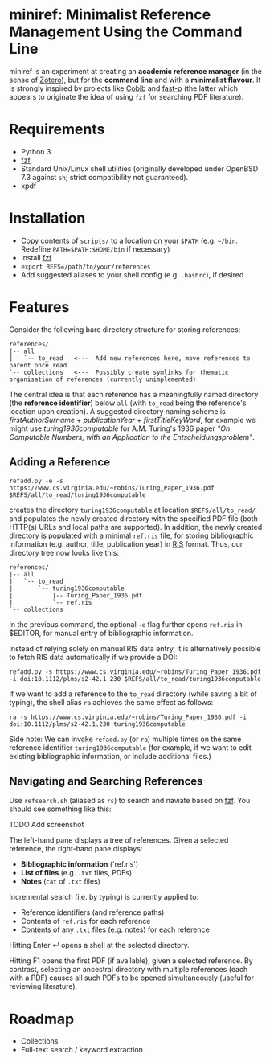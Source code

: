 # miniref: Minimalist Reference Management Using the Command Line
miniref is an experiment at creating an **academic reference manager** (in the sense of [Zotero](https://www.zotero.org)), but for the **command line** and with a **minimalist flavour**. It is strongly inspired by projects like [Cobib](https://mrossinek.gitlab.io/programming/introducing-cobib/) and [fast-p](https://github.com/bellecp/fast-p) (the latter which appears to originate the idea of using `fzf` for searching PDF literature). 

# Requirements
* Python 3
* [fzf](https://github.com/junegunn/fzf)
* Standard Unix/Linux shell utilities (originally developed under OpenBSD 7.3 against `sh`; strict compatibility not guaranteed).
* xpdf

# Installation
* Copy contents of `scripts/` to a location on your `$PATH` (e.g. `~/bin`. Redefine `PATH=$PATH:$HOME/bin` if necessary)
* Install [fzf](https://github.com/junegunn/fzf)
* `export REFS=/path/to/your/references`
* Add suggested aliases to your shell config (e.g. `.bashrc`), if desired
  
# Features
Consider the following bare directory structure for storing references:
```
references/
|-- all
|   `-- to_read   <---  Add new references here, move references to parent once read
`-- collections   <---  Possibly create symlinks for thematic organisation of references (currently unimplemented)
```
The central idea is that each reference has a meaningfully named directory (the **reference identifier**) below `all` (with `to_read` being the reference's location upon creation). A suggested directory naming scheme is *firstAuthorSurname* + *publicationYear* + *firstTitleKeyWord*, for example we might use *turing1936computable* for A.M. Turing's 1936 paper *"On Computable Numbers, with an Application to the Entscheidungsproblem"*.

## Adding a Reference
```
refadd.py -e -s https://www.cs.virginia.edu/~robins/Turing_Paper_1936.pdf $REFS/all/to_read/turing1936computable
```
creates the directory `turing1936computable` at location `$REFS/all/to_read/` and populates the newly created directory with the specified PDF file (both HTTP(s) URLs and local paths are supported). In addition, the newly created directory is populated with a minimal `ref.ris` file, for storing bibliographic information (e.g. author, title, publication year) in [RIS](https://en.wikipedia.org/wiki/RIS_(file_format)) format. Thus, our directory tree now looks like this:
```
references/
|-- all
|   `-- to_read
|       `-- turing1936computable
|           |-- Turing_Paper_1936.pdf
|           `-- ref.ris
`-- collections
```
In the previous command, the optional `-e` flag further opens `ref.ris` in $EDITOR, for manual entry of bibliographic information. 

Instead of relying solely on manual RIS data entry, it is alternatively possible to fetch RIS data automatically if we provide a DOI:
```
refadd.py -s https://www.cs.virginia.edu/~robins/Turing_Paper_1936.pdf -i doi:10.1112/plms/s2-42.1.230 $REFS/all/to_read/turing1936computable
```
If we want to add a reference to the `to_read` directory (while saving a bit of typing), the shell alias `ra` achieves the same effect as follows:
```
ra -s https://www.cs.virginia.edu/~robins/Turing_Paper_1936.pdf -i doi:10.1112/plms/s2-42.1.230 turing1936computable
```
Side note: We can invoke `refadd.py` (or `ra`) multiple times on the same reference identifier `turing1936computable` (for example, if we want to edit existing bibliographic information, or include additional files.)

## Navigating and Searching References
Use `refsearch.sh` (aliased as `rs`) to search and naviate based on [fzf](https://github.com/junegunn/fzf). You should see something like this:

TODO Add screenshot

The left-hand pane displays a tree of references. Given a selected reference, the right-hand pane displays:
* **Bibliographic information** ('ref.ris')
* **List of files** (e.g. `.txt` files, PDFs)
* **Notes** (`cat` of `.txt` files)

Incremental search (i.e. by typing) is currently applied to:
* Reference identifiers (and reference paths)
* Contents of `ref.ris` for each reference
* Contents of any `.txt` files (e.g. notes) for each reference

Hitting Enter ↵ opens a shell at the selected directory.

Hitting F1 opens the first PDF (if available), given a selected reference. By contrast, selecting an ancestral directory with multiple references (each with a PDF) causes all such PDFs to be opened simultaneously (useful for reviewing literature).

# Roadmap
* Collections
* Full-text search / keyword extraction

